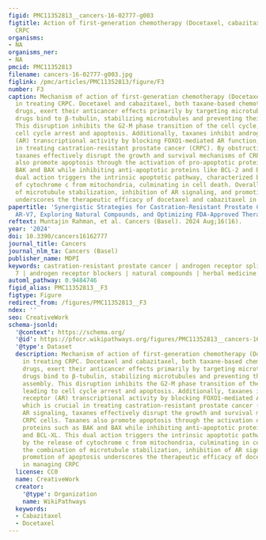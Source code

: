 ```yaml
---
figid: PMC11352813__cancers-16-02777-g003
figtitle: Action of first-generation chemotherapy (Docetaxel, cabazitaxel) in treating
  CRPC
organisms:
- NA
organisms_ner:
- NA
pmcid: PMC11352813
filename: cancers-16-02777-g003.jpg
figlink: /pmc/articles/PMC11352813/figure/F3
number: F3
caption: Mechanism of action of first-generation chemotherapy (Docetaxel, cabazitaxel)
  in treating CRPC. Docetaxel and cabazitaxel, both taxane-based chemotherapeutic
  drugs, exert their anticancer effects primarily by targeting microtubules. These
  drugs bind to β-tubulin, stabilizing microtubules and preventing their proper assembly.
  This disruption inhibits the G2-M phase transition of the cell cycle, leading to
  cell cycle arrest and apoptosis. Additionally, taxanes inhibit androgen receptor
  (AR) transcriptional activity by blocking FOXO1-mediated AR function, which is crucial
  in treating castration-resistant prostate cancer (CRPC). By obstructing AR signaling,
  taxanes effectively disrupt the growth and survival mechanisms of CRPC cells. Taxanes
  also promote apoptosis through the activation of pro-apoptotic proteins such as
  BAK and BAX while inhibiting anti-apoptotic proteins like BCL-2 and BCL-XL. This
  dual action triggers the intrinsic apoptotic pathway, characterized by the release
  of cytochrome c from mitochondria, culminating in cell death. Overall, the combination
  of microtubule stabilization, inhibition of AR signaling, and promotion of apoptosis
  underscores the therapeutic efficacy of docetaxel and cabazitaxel in managing CRPC
papertitle: 'Synergistic Strategies for Castration-Resistant Prostate Cancer: Targeting
  AR-V7, Exploring Natural Compounds, and Optimizing FDA-Approved Therapies'
reftext: Muntajin Rahman, et al. Cancers (Basel). 2024 Aug;16(16).
year: '2024'
doi: 10.3390/cancers16162777
journal_title: Cancers
journal_nlm_ta: Cancers (Basel)
publisher_name: MDPI
keywords: castration-resistant prostate cancer | androgen receptor splice variant
  7 | androgen receptor blockers | natural compounds | herbal medicine
automl_pathway: 0.9484746
figid_alias: PMC11352813__F3
figtype: Figure
redirect_from: /figures/PMC11352813__F3
ndex: ''
seo: CreativeWork
schema-jsonld:
  '@context': https://schema.org/
  '@id': https://pfocr.wikipathways.org/figures/PMC11352813__cancers-16-02777-g003.html
  '@type': Dataset
  description: Mechanism of action of first-generation chemotherapy (Docetaxel, cabazitaxel)
    in treating CRPC. Docetaxel and cabazitaxel, both taxane-based chemotherapeutic
    drugs, exert their anticancer effects primarily by targeting microtubules. These
    drugs bind to β-tubulin, stabilizing microtubules and preventing their proper
    assembly. This disruption inhibits the G2-M phase transition of the cell cycle,
    leading to cell cycle arrest and apoptosis. Additionally, taxanes inhibit androgen
    receptor (AR) transcriptional activity by blocking FOXO1-mediated AR function,
    which is crucial in treating castration-resistant prostate cancer (CRPC). By obstructing
    AR signaling, taxanes effectively disrupt the growth and survival mechanisms of
    CRPC cells. Taxanes also promote apoptosis through the activation of pro-apoptotic
    proteins such as BAK and BAX while inhibiting anti-apoptotic proteins like BCL-2
    and BCL-XL. This dual action triggers the intrinsic apoptotic pathway, characterized
    by the release of cytochrome c from mitochondria, culminating in cell death. Overall,
    the combination of microtubule stabilization, inhibition of AR signaling, and
    promotion of apoptosis underscores the therapeutic efficacy of docetaxel and cabazitaxel
    in managing CRPC
  license: CC0
  name: CreativeWork
  creator:
    '@type': Organization
    name: WikiPathways
  keywords:
  - Cabazitaxel
  - Docetaxel
---
```

